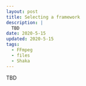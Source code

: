 ```yaml
---
layout: post
title: Selecting a framework
description: |
  TBD
date: 2020-5-15
updated: 2020-5-15
tags:
  - FFmpeg
  - files
  - Shaka
---
```


TBD
